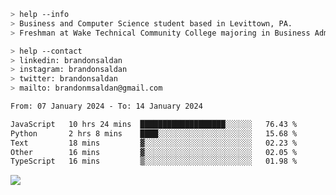 ````bash
> help --info
> Business and Computer Science student based in Levittown, PA.
> Freshman at Wake Technical Community College majoring in Business Administration.
````

````bash
> help --contact
> linkedin: brandonsaldan
> instagram: brandonsaldan
> twitter: brandonsaldan
> mailto: brandonmsaldan@gmail.com
````

<!--START_SECTION:waka-->

```txt
From: 07 January 2024 - To: 14 January 2024

JavaScript   10 hrs 24 mins  ███████████████████░░░░░░   76.43 %
Python       2 hrs 8 mins    ████░░░░░░░░░░░░░░░░░░░░░   15.68 %
Text         18 mins         ▓░░░░░░░░░░░░░░░░░░░░░░░░   02.23 %
Other        16 mins         ▓░░░░░░░░░░░░░░░░░░░░░░░░   02.05 %
TypeScript   16 mins         ▒░░░░░░░░░░░░░░░░░░░░░░░░   01.98 %
```

<!--END_SECTION:waka-->

![](https://komarev.com/ghpvc/?username=brandonsaldan&color=6A8AFF)
